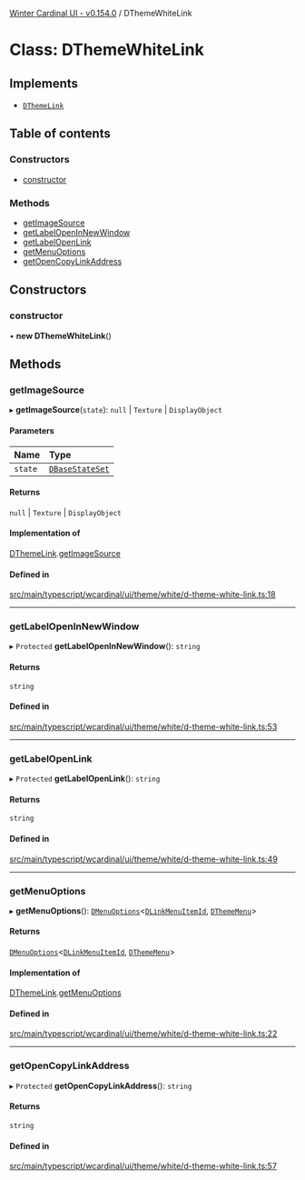 [Winter Cardinal UI - v0.154.0](../index.md) / DThemeWhiteLink

# Class: DThemeWhiteLink

## Implements

- [`DThemeLink`](../interfaces/DThemeLink.md)

## Table of contents

### Constructors

- [constructor](DThemeWhiteLink.md#constructor)

### Methods

- [getImageSource](DThemeWhiteLink.md#getimagesource)
- [getLabelOpenInNewWindow](DThemeWhiteLink.md#getlabelopeninnewwindow)
- [getLabelOpenLink](DThemeWhiteLink.md#getlabelopenlink)
- [getMenuOptions](DThemeWhiteLink.md#getmenuoptions)
- [getOpenCopyLinkAddress](DThemeWhiteLink.md#getopencopylinkaddress)

## Constructors

### constructor

• **new DThemeWhiteLink**()

## Methods

### getImageSource

▸ **getImageSource**(`state`): ``null`` \| `Texture` \| `DisplayObject`

#### Parameters

| Name | Type |
| :------ | :------ |
| `state` | [`DBaseStateSet`](../interfaces/DBaseStateSet.md) |

#### Returns

``null`` \| `Texture` \| `DisplayObject`

#### Implementation of

[DThemeLink](../interfaces/DThemeLink.md).[getImageSource](../interfaces/DThemeLink.md#getimagesource)

#### Defined in

[src/main/typescript/wcardinal/ui/theme/white/d-theme-white-link.ts:18](https://github.com/winter-cardinal/winter-cardinal-ui/blob/v0.154.0/src/main/typescript/wcardinal/ui/theme/white/d-theme-white-link.ts#L18)

___

### getLabelOpenInNewWindow

▸ `Protected` **getLabelOpenInNewWindow**(): `string`

#### Returns

`string`

#### Defined in

[src/main/typescript/wcardinal/ui/theme/white/d-theme-white-link.ts:53](https://github.com/winter-cardinal/winter-cardinal-ui/blob/v0.154.0/src/main/typescript/wcardinal/ui/theme/white/d-theme-white-link.ts#L53)

___

### getLabelOpenLink

▸ `Protected` **getLabelOpenLink**(): `string`

#### Returns

`string`

#### Defined in

[src/main/typescript/wcardinal/ui/theme/white/d-theme-white-link.ts:49](https://github.com/winter-cardinal/winter-cardinal-ui/blob/v0.154.0/src/main/typescript/wcardinal/ui/theme/white/d-theme-white-link.ts#L49)

___

### getMenuOptions

▸ **getMenuOptions**(): [`DMenuOptions`](../interfaces/DMenuOptions.md)<[`DLinkMenuItemId`](../index.md#dlinkmenuitemid), [`DThemeMenu`](../interfaces/DThemeMenu.md)\>

#### Returns

[`DMenuOptions`](../interfaces/DMenuOptions.md)<[`DLinkMenuItemId`](../index.md#dlinkmenuitemid), [`DThemeMenu`](../interfaces/DThemeMenu.md)\>

#### Implementation of

[DThemeLink](../interfaces/DThemeLink.md).[getMenuOptions](../interfaces/DThemeLink.md#getmenuoptions)

#### Defined in

[src/main/typescript/wcardinal/ui/theme/white/d-theme-white-link.ts:22](https://github.com/winter-cardinal/winter-cardinal-ui/blob/v0.154.0/src/main/typescript/wcardinal/ui/theme/white/d-theme-white-link.ts#L22)

___

### getOpenCopyLinkAddress

▸ `Protected` **getOpenCopyLinkAddress**(): `string`

#### Returns

`string`

#### Defined in

[src/main/typescript/wcardinal/ui/theme/white/d-theme-white-link.ts:57](https://github.com/winter-cardinal/winter-cardinal-ui/blob/v0.154.0/src/main/typescript/wcardinal/ui/theme/white/d-theme-white-link.ts#L57)
